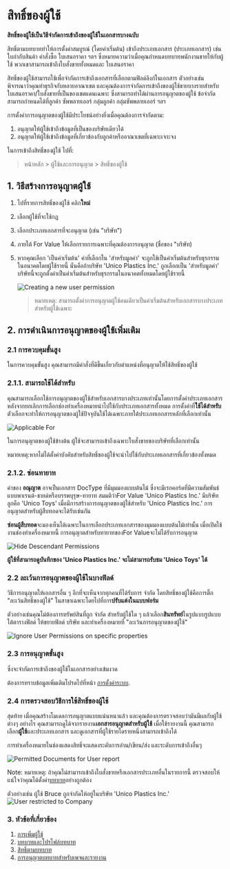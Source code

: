 <!-- add-breadcrumbs -->
# สิทธิ์ของผู้ใช้

**สิทธิ์ของผู้ใช้เป็นวิธีจำกัดการเข้าถึงของผู้ใช้ในเอกสารบางฉบับ**

สิทธิ์ตามบทบาททำให้การตั้งค่าสมบูรณ์ (โดยค่าเริ่มต้น) เข้าถึงประเภทเอกสาร (ประเภทเอกสาร) เช่น ใบกำกับสินค้า คำสั่งซื้อ ใบเสนอราคา ฯลฯ ซึ่งหมายความว่าเมื่อคุณกำหนดบทบาทพนักงานขายให้กับผู้ใช้ พวกเขาสามารถเข้าถึงใบสั่งขายทั้งหมดและ ใบเสนอราคา

สิทธิ์ของผู้ใช้สามารถใช้เพื่อจำกัดการเข้าถึงเอกสารที่เลือกตามฟิลด์ลิงก์ในเอกสาร ตัวอย่างเช่น พิจารณาว่าคุณทำธุรกิจกับหลายอาณาเขต และคุณต้องการจำกัดการเข้าถึงของผู้ใช้ขายบางรายสำหรับใบเสนอราคา/ใบสั่งขายที่เป็นของเขตแดนเฉพาะ ซึ่งสามารถทำได้ผ่านการอนุญาตของผู้ใช้ ข้อจำกัดสามารถกำหนดได้ที่ลูกค้า ซัพพลายเออร์ กลุ่มลูกค้า กลุ่มซัพพลายเออร์ ฯลฯ

การตั้งค่าการอนุญาตของผู้ใช้มีประโยชน์อย่างยิ่งเมื่อคุณต้องการจำกัดตาม:

1. อนุญาตให้ผู้ใช้เข้าถึงข้อมูลที่เป็นของบริษัทเดียวได้
2. อนุญาตให้ผู้ใช้เข้าถึงข้อมูลที่เกี่ยวข้องกับลูกค้าหรืออาณาเขตที่เฉพาะเจาะจง

ในการเข้าถึงสิทธิ์ของผู้ใช้ ไปที่:
> หน้าหลัก > ผู้ใช้และการอนุญาต > สิทธิ์ของผู้ใช้


## 1. วิธีสร้างการอนุญาตผู้ใช้

1. ไปที่รายการสิทธิ์ของผู้ใช้ คลิก**ใหม่**
1. เลือกผู้ใช้ที่จะใช้กฎ
2. เลือกประเภทเอกสารที่จะอนุญาต (เช่น "บริษัท")
3. ภายใต้ For Value ให้เลือกรายการเฉพาะที่คุณต้องการอนุญาต (ชื่อของ "บริษัท)
4. หากคุณเลือก 'เป็นค่าเริ่มต้น' ค่าที่เลือกใน 'สำหรับมูลค่า' จะถูกใช้เป็นค่าเริ่มต้นสำหรับธุรกรรมในอนาคตโดยผู้ใช้รายนี้ นั่นคือถ้าบริษัท 'Unico Plastics Inc.' ถูกเลือกเป็น 'สำหรับมูลค่า' บริษัทนี้จะถูกตั้งค่าเป็นค่าเริ่มต้นสำหรับธุรกรรมในอนาคตทั้งหมดโดยผู้ใช้รายนี้

    <img src="{{docs_base_url}}/assets/img/users-and-permissions/user-perms/new-user-permission.png" class="screenshot" alt="Creating a new user permission">

    > หมายเหตุ: สามารถตั้งค่าการอนุญาตผู้ใช้คนเดียวเป็นค่าเริ่มต้นสำหรับเอกสารบางประเภทสำหรับผู้ใช้เฉพาะ

## 2. การดำเนินการอนุญาตของผู้ใช้เพิ่มเติม
### 2.1 การควบคุมขั้นสูง

ในการควบคุมขั้นสูง คุณสามารถมีคำสั่งที่ดีขึ้นเกี่ยวกับตำแหน่งที่อนุญาตให้ใช้สิทธิ์ของผู้ใช้

### 2.1.1. สามารถใช้ได้สำหรับ

คุณสามารถเลือกใช้การอนุญาตของผู้ใช้สำหรับเอกสารบางประเภทเท่านั้นโดยการตั้งค่าประเภทเอกสารหลังจากยกเลิกการเลือกช่องทำเครื่องหมายนำไปใช้กับประเภทเอกสารทั้งหมด การตั้งค่าที่**ใช้ได้สำหรับ**ตัวเลือกจะทำให้การอนุญาตของผู้ใช้ปัจจุบันใช้ได้เฉพาะภายใต้ประเภทเอกสารหลักที่เลือกเท่านั้น

<img src="{{docs_base_url}}/assets/img/users-and-permissions/user-perms/advanced-control.png" class="screenshot" alt="Applicable For">

ในการอนุญาตของผู้ใช้ข้างต้น ผู้ใช้จะสามารถเข้าถึงเฉพาะใบสั่งขายของบริษัทที่เลือกเท่านั้น

หมายเหตุ:หากไม่ได้ตั้งค่าบังคับสำหรับสิทธิ์ของผู้ใช้จะนำไปใช้กับประเภทเอกสารที่เกี่ยวข้องทั้งหมด

### 2.1.2. ซ่อนทายาท

ค่าของ **อณุญาต** อาจเป็นเอกสาร DocType ที่มีมุมมองแบบต้นไม้ ซึ่งจะมีเรกคอร์ดที่มีความสัมพันธ์แบบพาเรนต์-ชายด์หรือบรรพบุรุษ-ทายาท สมมติว่าFor Value 'Unico Plastics Inc.' มีบริษัทลูกคือ 'Unico Toys' เมื่อมีการสร้างการอนุญาตของผู้ใช้สำหรับ 'Unico Plastics Inc.' การอนุญาตสำหรับผู้สืบทอดจะได้รับเช่นกัน

**ซ่อนผู้สืบทอด**จะมองเห็นได้เฉพาะในการเลือกประเภทเอกสารของมุมมองแบบต้นไม้เท่านั้น เมื่อเปิดใช้งานช่องทำเครื่องหมายนี้ การอนุญาตสำหรับทายาทของFor Valueจะไม่ได้รับการอนุญาต

<img src="{{docs_base_url}}/assets/img/users-and-permissions/user-perms/hide-descendant-permissions.png" class="screenshot" alt="Hide Descendant Permissions">

**ผู้ใช้ที่สามารถดูบันทึกของ 'Unico Plastics Inc.' จะไม่สามารถรับชม 'Unico Toys' ได้**

### 2.2 ละเว้นการอนุญาตของผู้ใช้ในบางฟิลด์

วิธีการอนุญาตให้เอกสารอื่น ๆ อีกที่จะเห็นจากทุกคนที่ได้รับการ จำกัด โดยสิทธิ์ของผู้ใช้คือการติ๊ก "ละเว้นสิทธิ์ของผู้ใช้" ในสาขาเฉพาะโดยไปที่การ**ปรับแต่งในแบบฟอร์ม**

ตัวอย่างเช่นคุณไม่ต้องการทรัพย์สินที่ถูก จำกัด สำหรับผู้ใช้ใด ๆ แล้วเลือก**สินทรัพย์**ในรูปแบบรูปแบบ ใต้ตารางฟิลด์ ให้ขยายฟิลด์ บริษัท และทำเครื่องหมายที่ "ละเว้นการอนุญาตของผู้ใช้"

<img src="{{docs_base_url}}/assets/img/users-and-permissions/user-perms/ignore-user-permissions.png" class="screenshot" alt="Ignore User Permissions on specific properties">


### 2.3 การอนุญาตขั้นสูง

ซึ่งจะจำกัดการเข้าถึงของผู้ใช้ในเอกสารอย่างเข้มงวด

ต้องการทราบข้อมูลเพิ่มเติมโปรดไปที่หน้า [การตั้งค่าระบบ](/docs/user/manual/en/setting-up/settings/system-settings#14-permissions).

### 2.4 การตรวจสอบวิธีการใช้สิทธิ์ของผู้ใช้

สุดท้าย เมื่อคุณสร้างโมเดลการอนุญาตแบบแน่นหนาแล้ว และคุณต้องการตรวจสอบว่ามันมีผลกับผู้ใช้ต่างๆ อย่างไร คุณสามารถดูได้จากรายงาน**เอกสารอนุญาตสำหรับผู้ใช้** เมื่อใช้รายงานนี้ คุณสามารถเลือก**ผู้ใช้**และประเภทเอกสาร และดูเอกสารที่ผู้ใช้รายใดรายหนึ่งสามารถเข้าถึงได้

การทำเครื่องหมายในช่องแสดงสิทธิ์จะแสดงระดับการอ่าน/เขียน/ส่ง และระดับการเข้าถึงอื่นๆ

<img src="{{docs_base_url}}/assets/img/users-and-permissions/user-perms/permitted-documents.png" class="screenshot" alt="Permitted Documents for User report">

Note: หมายเหตุ: ถ้าคุณไม่สามารถเข้าถึงใบสั่งขายหรือเอกสารประเภทอื่นในรายการนี้ ตรวจสอบให้แน่ใจว่าคุณได้ตั้งค่า[บทบาท](/docs/user/manual/en/setting-up/users-and-permissions/role-based-permissions)อย่างถูกต้อง

ตัวอย่างเช่น ผู้ใช้ Bruce ถูกจำกัดให้อยู่ในบริษัท 'Unico Plastics Inc.'
![User restricted to Company](/docs/assets/img/users-and-permissions/user-perms/user-restricted-to-company.png)

### 3. หัวข้อที่เกี่ยวข้อง
1. [การเพิ่มผู้ใช้](/docs/user/manual/en/setting-up/users-and-permissions/adding-users)
1. [บทบาทและโปรไฟล์บทบาท](/docs/user/manual/en/setting-up/users-and-permissions/role-and-role-profile)
1. [สิทธิ์ตามบทบาท](/docs/user/manual/en/setting-up/users-and-permissions/role-based-permissions)
1. [การอนุญาตบทบาทสำหรับเพจและรายงาน](/docs/user/manual/en/setting-up/users-and-permissions/role-permission-for-page-and-report)
